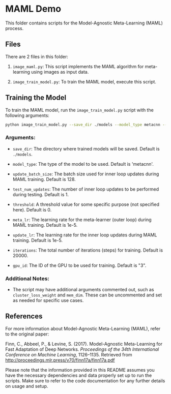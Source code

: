 # MAML Demo

This folder contains scripts for the Model-Agnostic Meta-Learning (MAML) process.

## Files

There are 2 files in this folder:

1. `image_maml.py`: This script implements the MAML algorithm for meta-learning using images as input data.

2. `image_train_model.py`: To train the MAML model, execute this script.

## Training the Model

To train the MAML model, run the `image_train_model.py` script with the following arguments:

```bash
python image_train_model.py --save_dir ./models --model_type metacnn --update_batch_size 128 --test_num_updates 1 --threshold 0 --meta_lr 1e-5 --update_lr 1e-5 --iterations 20000 --gpu_id 3
```

### Arguments:


- `save_dir`: The directory where trained models will be saved. Default is `./models`.

- `model_type`: The type of the model to be used. Default is 'metacnn'.

- `update_batch_size`: The batch size used for inner loop updates during MAML training. Default is 128.

- `test_num_updates`: The number of inner loop updates to be performed during testing. Default is 1.

- `threshold`: A threshold value for some specific purpose (not specified here). Default is 0.

- `meta_lr`: The learning rate for the meta-learner (outer loop) during MAML training. Default is 1e-5.

- `update_lr`: The learning rate for the inner loop updates during MAML training. Default is 1e-5.

- `iterations`: The total number of iterations (steps) for training. Default is 20000.

- `gpu_id`: The ID of the GPU to be used for training. Default is "3".

### Additional Notes:

- The script may have additional arguments commented out, such as `cluster_loss_weight` and `mem_dim`. These can be uncommented and set as needed for specific use cases.

## References

For more information about Model-Agnostic Meta-Learning (MAML), refer to the original paper:

Finn, C., Abbeel, P., & Levine, S. (2017). Model-Agnostic Meta-Learning for Fast Adaptation of Deep Networks. *Proceedings of the 34th International Conference on Machine Learning*, 1126–1135. Retrieved from http://proceedings.mlr.press/v70/finn17a/finn17a.pdf

Please note that the information provided in this README assumes you have the necessary dependencies and data properly set up to run the scripts. Make sure to refer to the code documentation for any further details on usage and setup.